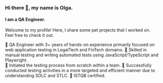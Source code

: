 ### Hi there 👋, my name is Olga.
#### I am a QA Engineer.

Welcome to my profile! 
Here, I share some pet projects that I worked on. Feel free to check it out.

🔹	QA Engineer with 3+ years of hands-on experience primarily focused on web application testing in LegalTech and FinTech domains. 
🔹	Skilled in manual testing and writing automated tests using JavaScript/TypeScript and Playwright.  
🔹	Initiated the testing process from scratch within a team. 
🔹	Successfully conducted testing activities in a more targeted and efficient manner due to understanding SDLC and STLC.
🔹	ISTQB certified.











<!--
**ovlasova1705/ovlasova1705** is a ✨ _special_ ✨ repository because its `README.md` (this file) appears on your GitHub profile.

Here are some ideas to get you started:

- 🔭 I’m currently working on ...
- 🌱 I’m currently learning ...
- 👯 I’m looking to collaborate on ...
- 🤔 I’m looking for help with ...
- 💬 Ask me about ...
- 📫 How to reach me: ...
- 😄 Pronouns: ...
- ⚡ Fun fact: ...
-->

